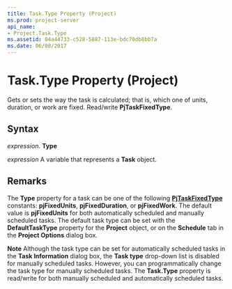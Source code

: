 ```yaml
---
title: Task.Type Property (Project)
ms.prod: project-server
api_name:
- Project.Task.Type
ms.assetid: 04a44733-c528-5887-113e-bdc70db8bb7a
ms.date: 06/08/2017
---
```



# Task.Type Property (Project)

Gets or sets the way the task is calculated; that is, which one of units, duration, or work are fixed. Read/write  **PjTaskFixedType**.


## Syntax

 _expression_. **Type**

 _expression_ A variable that represents a **Task** object.


## Remarks

The  **Type** property for a task can be one of the following **[PjTaskFixedType](Project.PjTaskFixedType.md)** constants: **pjFixedUnits**, **pjFixedDuration**, or **pjFixedWork**. The default value is **pjFixedUnits** for both automatically scheduled and manually scheduled tasks. The default task type can be set with the **DefaultTaskType** property for the **Project** object, or on the **Schedule** tab in the **Project Options** dialog box.




 **Note**  Although the task type can be set for automatically scheduled tasks in the  **Task Information** dialog box, the **Task type** drop-down list is disabled for manually scheduled tasks. However, you can programmatically change the task type for manually scheduled tasks. The **Task.Type** property is read/write for both manually scheduled and automatically scheduled tasks.


